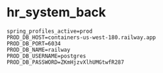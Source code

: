 # hr_system_back

```properties
spring_profiles_active=prod
PROD_DB_HOST=containers-us-west-180.railway.app
PROD_DB_PORT=6034
PROD_DB_NAME=railway
PROD_DB_USERNAME=postgres
PROD_DB_PASSWORD=ZKmHjzvXlhUMGtwfR287
```
